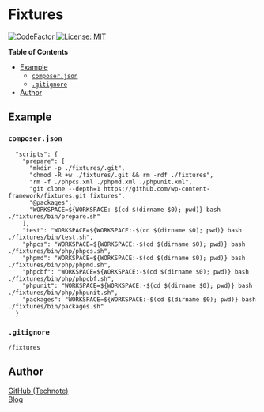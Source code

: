 # Fixtures

[![CodeFactor](https://www.codefactor.io/repository/github/wp-content-framework/fixtures/badge)](https://www.codefactor.io/repository/github/wp-content-framework/fixtures)
[![License: MIT](https://img.shields.io/badge/License-MIT-blue.svg)](https://github.com/technote-space/jquery.marker-animation/blob/master/LICENSE)

<!-- START doctoc generated TOC please keep comment here to allow auto update -->
<!-- DON'T EDIT THIS SECTION, INSTEAD RE-RUN doctoc TO UPDATE -->
**Table of Contents**

- [Example](#example)
  - [`composer.json`](#composerjson)
  - [`.gitignore`](#gitignore)
- [Author](#author)

<!-- END doctoc generated TOC please keep comment here to allow auto update -->

## Example
### `composer.json`

```
  "scripts": {
    "prepare": [
      "mkdir -p ./fixtures/.git",
      "chmod -R +w ./fixtures/.git && rm -rdf ./fixtures",
      "rm -f ./phpcs.xml ./phpmd.xml ./phpunit.xml",
      "git clone --depth=1 https://github.com/wp-content-framework/fixtures.git fixtures",
      "@packages",
      "WORKSPACE=${WORKSPACE:-$(cd $(dirname $0); pwd)} bash ./fixtures/bin/prepare.sh"
    ],
    "test": "WORKSPACE=${WORKSPACE:-$(cd $(dirname $0); pwd)} bash ./fixtures/bin/test.sh",
    "phpcs": "WORKSPACE=${WORKSPACE:-$(cd $(dirname $0); pwd)} bash ./fixtures/bin/php/phpcs.sh",
    "phpmd": "WORKSPACE=${WORKSPACE:-$(cd $(dirname $0); pwd)} bash ./fixtures/bin/php/phpmd.sh",
    "phpcbf": "WORKSPACE=${WORKSPACE:-$(cd $(dirname $0); pwd)} bash ./fixtures/bin/php/phpcbf.sh",
    "phpunit": "WORKSPACE=${WORKSPACE:-$(cd $(dirname $0); pwd)} bash ./fixtures/bin/php/phpunit.sh",
    "packages": "WORKSPACE=${WORKSPACE:-$(cd $(dirname $0); pwd)} bash ./fixtures/bin/packages.sh"
  }
```

### `.gitignore`

```
/fixtures
```

## Author
[GitHub (Technote)](https://github.com/technote-space)  
[Blog](https://technote.space)
